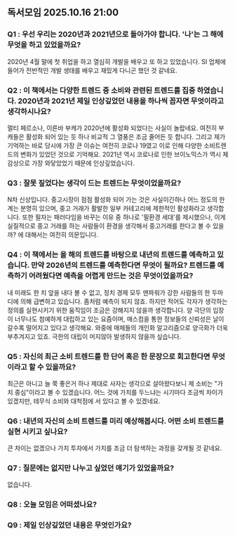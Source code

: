 ## 독서모임 2025.10.16 21:00

### Q1 : 우선 우리는 2020년과 2021년으로 돌아가야 합니다. '나'는 그 해에 무엇을 하고 있었을까요? 

2020년 4월 말에 첫 취업을 하고 열심히 개발을 배우고 또 하고 있었습니다. SI 업체에 들어가 전반적인 개발 생태를 배우고 재밌게 다니곤 했던 것 같네요.

### Q2 : 이 책에서는 다양한 트렌드 중 소비와 관련된 트렌드를 집중 하였습니다. 2020년과 2021년 제일 인상깊었던 내용을 하나씩 꼽자면 무엇이라고 생각하시나요? 

멀티 페르소나, 이른바 부캐가 2020년에 활성화 되었다는 사실이 놀랍네요. 여전히 부캐들은 활성화 되어 있는 듯 하나 비교적 그 열풍은 조금 줄어든 듯 합니다. 그리고 제가 기억하는 바로 당시에 가장 큰 이슈는 여전히 코로나 19였고 이로 인해 다양한 소비트렌드의 변화가 있었던 것으로 기억해요. 2021년 역시 코로나로 인한 브이노믹스가 역시 체감상으로 가장 와닿았었기 때문에 인상깊었습니다.

### Q3 : 잘못 짚었다는 생각이 드는 트렌드는 무엇이었을까요? 

N차 신상입니다. 중고시장이 점점 활성화 되어 가는 것은 사실이긴하나 어느 정도의 한계는 분명히 있으며, 중고 거래가 활발한 일부 카테고리에 제한적인 활성화라고 생각합니다. 또한 필자는 패러다임을 바꾸는 이유 중 하나로 '필환경 세대'를 제시했으나, 이게 실질적으로 중고 거래를 하는 사람들이 환경을 생각해서 중고거래를 한다고 볼 수 있을까? 에 대해서는 여전히 의문입니다.

### Q4 : 이 책에서는 올 해의 트렌드를 바탕으로 내년의 트렌드를 예측하고 있습니다. 만약 2026년의 트렌드를 예측한다면 무엇이 될까요? 트렌드를 예측하기 어려웠다면 예측을 어렵게 만드는 것은 무엇이었을까요? 

내 미래도 한 치 앞을 내다 볼 수 없고, 정치 경제 모두 맨파워가 강한 사람들의 한 두마디에 의해 급변하고 있습니다. 좀처럼 예측이 되지 않죠. 하지만 적어도 각자가 생각하는 정의를 실현시키기 위한 움직임이 조금은 강해지지 않을까 생각합니다. 양 극단의 입장이 너무나도 첨예하게 대립하고 있는 요즘이며, 매스컴을 통한 정보들의 신뢰성은 날이 갈수록 떨어지고 있다고 생각해요. 와중에 매체들의 개인화 알고리즘으로 양극화가 더욱 부추겨지고 있죠. 극한의 대립이 머지않아 발생하지 않을까 싶습니다.

### Q5 : 자신의 최근 소비 트렌드를 한 단어 혹은 한 문장으로 회고한다면 무엇이라고 할 수 있을까요? 

최근은 아니고 늘 쭉 좋은거 하나 제대로 사자는 생각으로 살아왔다보니 제 소비는 "가치 중심"이라고 볼 수 있겠습니다. 어느 것에 가치를 두느냐는 시기마다 조금씩 차이가 있겠지만, 테무식 소비와 대척점에 서 있다고 볼 수 있겠네요.

### Q6 : 내년의 자신의 소비 트렌드를 미리 예상해봅시다. 어떤 소비 트렌드를 실현 시키고 싶나요? 

큰 차이는 없겠으나 가치 투자에서 가치를 조금 더 탐색하는 과정을 갖게될 것 같네요. 

### Q7 : 질문에는 없지만 나누고 싶었던 얘기가 있었을까요? 

없습니다.

### Q8 : 오늘 모임은 어떠셨나요? 


### Q9 : 제일 인상깊었던 내용은 무엇인가요?
